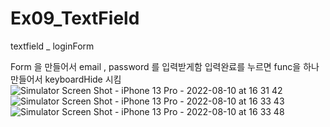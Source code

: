 # Ex09_TextField
textfield _ loginForm

Form 을 만들어서 
email , password 를 입력받게함
입력완료를 누르면 func을 하나 만들어서 keyboardHide 시킴 
![Simulator Screen Shot - iPhone 13 Pro - 2022-08-10 at 16 31 42](https://user-images.githubusercontent.com/65329060/183843266-a40e6847-141f-47cb-8498-783641a15c96.png)
![Simulator Screen Shot - iPhone 13 Pro - 2022-08-10 at 16 33 43](https://user-images.githubusercontent.com/65329060/183843273-01aedfc2-cda9-4290-9a09-23317ecca1ef.png)
![Simulator Screen Shot - iPhone 13 Pro - 2022-08-10 at 16 33 48](https://user-images.githubusercontent.com/65329060/183843281-b5f20c69-7f4b-4a1c-be1c-dac8f8185ddc.png)
